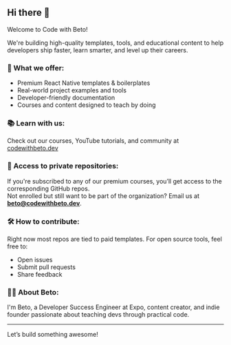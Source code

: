 ## Hi there 👋

Welcome to Code with Beto!

We're building high-quality templates, tools, and educational content to help developers ship faster, learn smarter, and level up their careers.

### 🚀 What we offer:
- Premium React Native templates & boilerplates
- Real-world project examples and tools
- Developer-friendly documentation
- Courses and content designed to teach by doing

### 📚 Learn with us:
Check out our courses, YouTube tutorials, and community at [codewithbeto.dev](https://codewithbeto.dev)

### 🔐 Access to private repositories:
If you're subscribed to any of our premium courses, you’ll get access to the corresponding GitHub repos.  
Not enrolled but still want to be part of the organization? Email us at **beto@codewithbeto.dev**.

### 🛠 How to contribute:
Right now most repos are tied to paid templates. For open source tools, feel free to:
- Open issues
- Submit pull requests
- Share feedback

### 🙋‍♂️ About Beto:
I'm Beto, a Developer Success Engineer at Expo, content creator, and indie founder passionate about teaching devs through practical code.

---

Let’s build something awesome!

